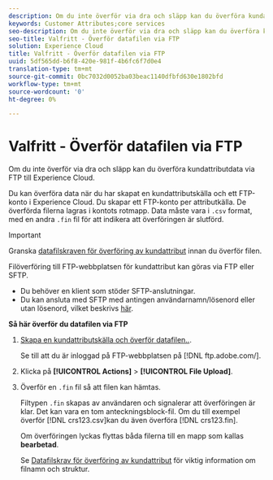 ```yaml
---
description: Om du inte överför via dra och släpp kan du överföra kundattributdata via FTP till Experience Cloud.
keywords: Customer Attributes;core services
seo-description: Om du inte överför via dra och släpp kan du överföra kundattributdata via FTP till Experience Cloud.
seo-title: Valfritt - Överför datafilen via FTP
solution: Experience Cloud
title: Valfritt - Överför datafilen via FTP
uuid: 5df565dd-b6f8-420e-981f-4b6fc6f7d0e4
translation-type: tm+mt
source-git-commit: 0bc7032d0052ba03beac1140dfbfd630e1802bfd
workflow-type: tm+mt
source-wordcount: '0'
ht-degree: 0%

---
```



# Valfritt - Överför datafilen via FTP

Om du inte överför via dra och släpp kan du överföra kundattributdata via FTP till Experience Cloud.

Du kan överföra data när du har skapat en kundattributskälla och ett FTP-konto i Experience Cloud. Du skapar ett FTP-konto per attributkälla. De överförda filerna lagras i kontots rotmapp. Data måste vara i `.csv` format, med en andra `.fin` fil för att indikera att överföringen är slutförd.

>[!IMPORTANT]
>
>Granska [datafilskraven för överföring av kundattribut](../attributes/crs-data-file.md#concept_DE908F362DF24172BFEF48E1797DAF19) innan du överför filen.

Filöverföring till FTP-webbplatsen för kundattribut kan göras via FTP eller SFTP.

* Du behöver en klient som stöder SFTP-anslutningar.
* Du kan ansluta med SFTP med antingen användarnamn/lösenord eller utan lösenord, vilket beskrivs [här](https://docs.adobe.com/help/en/analytics/export/ftp-and-sftp/secure-file-transfer-protocol/ftp-sftp-cert-auth.html).

**Så här överför du datafilen via FTP**

1. [Skapa en kundattributskälla och överför datafilen..](../attributes/t-crs-usecase.md#task_BCC327B2A0EF4A1BBB2934013AB92B78).

   Se till att du är inloggad på FTP-webbplatsen på [!DNL ftp.adobe.com/<sftpname>].

1. Klicka på **[!UICONTROL Actions]** > **[!UICONTROL File Upload]**.

1. Överför en `.fin` fil så att filen kan hämtas.

   Filtypen `.fin` skapas av användaren och signalerar att överföringen är klar. Det kan vara en tom anteckningsblock-fil. Om du till exempel överför [!DNL crs123.csv]kan du även överföra [!DNL crs123.fin].

   Om överföringen lyckas flyttas båda filerna till en mapp som kallas **bearbetad**.

   Se [Datafilskrav för överföring av kundattribut](../attributes/crs-data-file.md#concept_DE908F362DF24172BFEF48E1797DAF19) för viktig information om filnamn och struktur.
